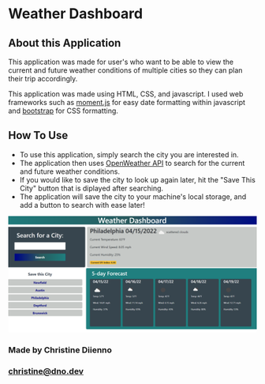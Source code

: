 # Weather Dashboard

## About this Application

This application was made for user's who want to be able to view the current and future weather conditions of multiple cities so they can plan their trip accordingly.

This application was made using HTML, CSS, and javascript. I used web frameworks such as [moment.js](https://momentjs.com/) for easy date formatting within javascript and [bootstrap](https://getbootstrap.com/docs/3.4/css/) for CSS formatting.

## How To Use

* To use this application, simply search the city you are interested in.
* The application then uses [OpenWeather API](https://openweathermap.org/api) to search for the current and future weather conditions.
* If you would like to save the city to look up again later, hit the "Save This City" button that is diplayed after searching.
* The application will save the city to your machine's local storage, and add a button to search with ease later!


![screenshot](./assets/img/screenshot.png)


### Made by Christine Diienno 
### [christine@dno.dev](mailto: "christine@dno.dev")